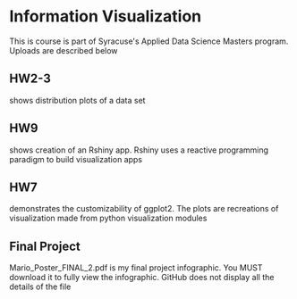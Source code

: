 <h1> Information Visualization </h1>

<p1> This is course is part of Syracuse's Applied Data Science Masters program. Uploads are described below</p1>

<h2>  HW2-3 </h2> <p2> shows distribution plots of a data set </p2>


<h2>  HW9 </h2>
  <p2> shows creation of an Rshiny app. Rshiny uses a reactive programming paradigm to build visualization apps </p2>
  
<h2>  HW7 </h2> demonstrates the customizability of ggplot2. The plots are recreations of visualization made from python visualization modules </p2>

<h2> Final Project </h2>  Mario_Poster_FINAL_2.pdf is my final project infographic. You MUST download it to fully view the infographic. GitHub does not display all the details of the file </p2>





